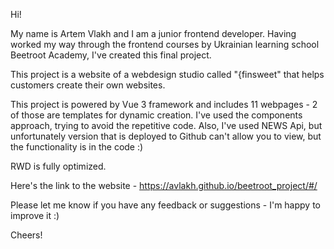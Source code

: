 Hi!

My name is Artem Vlakh and I am a junior frontend developer. Having worked my way through the frontend courses by Ukrainian learning school Beetroot Academy, I've created this final project. 

This project is a website of a webdesign studio called "{finsweet" that helps customers create their own websites. 

This project is powered by Vue 3 framework and includes 11 webpages - 2 of those are templates for dynamic creation. I've used the components approach, trying to avoid the repetitive code. Also, I've used NEWS Api, but unfortunately version that is deployed to Github can't allow you to view, but the functionality is in the code :) 

RWD is fully optimized. 

Here's the link to the website - https://avlakh.github.io/beetroot_project/#/

Please let me know if you have any feedback or suggestions - I'm happy to improve it :)

Cheers!
